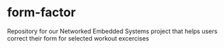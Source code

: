 # form-factor

Repository for our Networked Embedded Systems project that helps users correct their form for selected workout excercises
